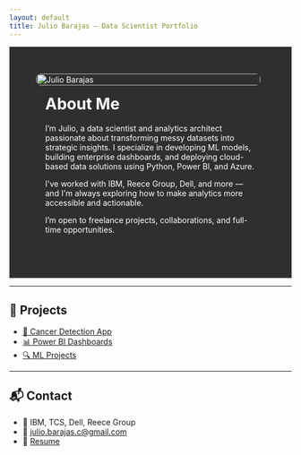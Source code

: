```yaml
---
layout: default
title: Julio Barajas – Data Scientist Portfolio
---
```


<!-- 🧑‍💼 Hero About Me Section -->
<div style="display: flex; background-color: #2f2f2f; color: white; padding: 3rem; align-items: center; flex-wrap: wrap;">
  <div style="flex: 1; min-width: 300px;">
    <img src="your-photo.jpg" alt="Julio Barajas" style="border-radius: 8px; width: 100%; max-width: 400px;" />
  </div>
  <div style="flex: 2; min-width: 300px; padding: 1rem;">
    <h1 style="margin-top: 0;">About Me</h1>
    <p>
      I’m Julio, a data scientist and analytics architect passionate about transforming messy datasets into strategic insights.
      I specialize in developing ML models, building enterprise dashboards, and deploying cloud-based data solutions using Python, Power BI, and Azure.
    </p>
    <p>
      I've worked with IBM, Reece Group, Dell, and more — and I'm always exploring how to make analytics more accessible and actionable.
    </p>
    <p>
      I’m open to freelance projects, collaborations, and full-time opportunities.
    </p>
  </div>
</div>

---

## 📂 Projects

- [🧠 Cancer Detection App](https://julio-barajas.github.io/cancer-prediction-frontend/)
- [📊 Power BI Dashboards](viz-projects.md)
- [🔍 ML Projects](ml-projects.md)

---

## 📬 Contact

- 💼 IBM, TCS, Dell, Reece Group
- 📧 julio.barajas.c@gmail.com
- 📄 [Resume](resume.pdf)
